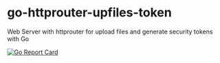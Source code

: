 # go-httprouter-upfiles-token
Web Server with httprouter for upload files and generate security tokens with Go


[![Go Report Card](https://goreportcard.com/badge/github.com/yanpozka/go-httprouter-upfiles-token)](https://goreportcard.com/report/github.com/yanpozka/go-httprouter-upfiles-token)
